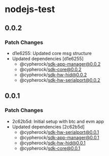 # nodejs-test

## 0.0.2

### Patch Changes

- d1e6255: Updated core msg structure
- Updated dependencies [d1e6255]
  - @cypherock/sdk-app-manager@0.0.2
  - @cypherock/sdk-core@0.0.2
  - @cypherock/sdk-hw-hid@0.0.2
  - @cypherock/sdk-hw-serialport@0.0.2

## 0.0.1

### Patch Changes

- 2c62b5d: Initial setup with btc and evm app
- Updated dependencies [2c62b5d]
  - @cypherock/sdk-hw-serialport@0.0.1
  - @cypherock/sdk-app-manager@0.0.1
  - @cypherock/sdk-hw-hid@0.0.1
  - @cypherock/sdk-core@0.0.1
